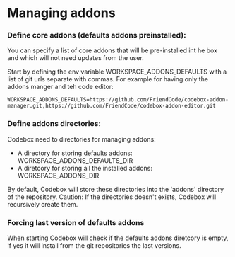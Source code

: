# Managing addons

### Define core addons (defaults addons preinstalled):

You can specify a list of core addons that will be pre-installed int he box and which will not need updates from the user.

Start by defining the env variable WORKSPACE_ADDONS_DEFAULTS with a list of git urls separate with commas. For example for having only the addons manger and teh code editor:

```
WORKSPACE_ADDONS_DEFAULTS=https://github.com/FriendCode/codebox-addon-manager.git,https://github.com/FriendCode/codebox-addon-editor.git
```

### Define addons directories:

Codebox need to directories for managing addons:

* A directory for storing defaults addons: WORKSPACE_ADDONS_DEFAULTS_DIR
* A diretcory for storing all the installed addons: WORKSPACE_ADDONS_DIR

By default, Codebox will store these directories into the 'addons' directory of the repository.
Caution: If the directories doesn't exists, Codebox will recursively create them.

### Forcing last version of defaults addons

When starting Codebox will check if the defaults addons diretcory is empty, if yes it will install from the git repositories the last versions.